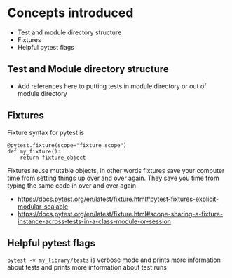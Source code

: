 # Concepts introduced

* Test and module directory structure
* Fixtures
* Helpful pytest flags

## Test and Module directory structure
* Add references here to putting tests in module directory or out of module directory

## Fixtures
Fixture syntax for pytest is 
```
@pytest.fixture(scope="fixture_scope")
def my_fixture():
    return fixture_object
```
Fixtures reuse mutable objects, in other words fixtures save your computer
time from setting things up over and over again. They save you time from
typing the same code in over and over again

* https://docs.pytest.org/en/latest/fixture.html#pytest-fixtures-explicit-modular-scalable
* https://docs.pytest.org/en/latest/fixture.html#scope-sharing-a-fixture-instance-across-tests-in-a-class-module-or-session

## Helpful pytest flags

`pytest -v my_library/tests` is verbose mode and prints more information about
tests and prints more information about test runs
